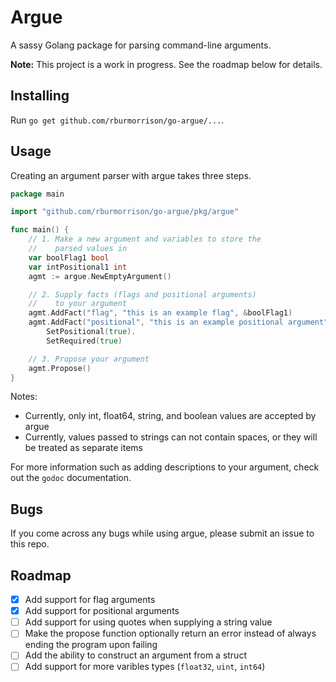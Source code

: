 # Argue

A sassy Golang package for parsing command-line arguments.

**Note:** This project is a work in progress. See the roadmap below for details.

## Installing

Run `go get github.com/rburmorrison/go-argue/...`.

## Usage

Creating an argument parser with argue takes three steps.

```go
package main

import "github.com/rburmorrison/go-argue/pkg/argue"

func main() {
    // 1. Make a new argument and variables to store the
    //    parsed values in 
    var boolFlag1 bool
    var intPositional1 int
    agmt := argue.NewEmptyArgument()

    // 2. Supply facts (flags and positional arguments)
    //    to your argument
    agmt.AddFact("flag", "this is an example flag", &boolFlag1)
    agmt.AddFact("positional", "this is an example positional argument", &intPositional1).
        SetPositional(true).
        SetRequired(true)

    // 3. Propose your argument
    agmt.Propose()
}
```

Notes:

- Currently, only int, float64, string, and boolean values are accepted by argue
- Currently, values passed to strings can not contain spaces, or they will be treated as separate items

For more information such as adding descriptions to your argument, check out the `godoc` documentation.

## Bugs

If you come across any bugs while using argue, please submit an issue to this repo.

## Roadmap

- [x] Add support for flag arguments
- [x] Add support for positional arguments
- [ ] Add support for using quotes when supplying a string value
- [ ] Make the propose function optionally return an error instead of always ending the program upon failing
- [ ] Add the ability to construct an argument from a struct
- [ ] Add support for more varibles types (`float32`, `uint`, `int64`)
